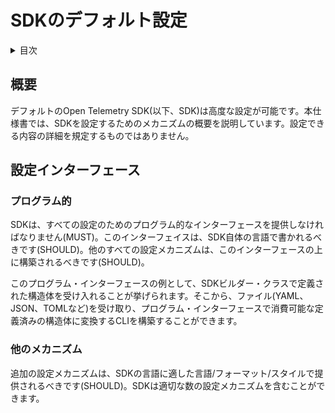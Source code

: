 <!--
# Default SDK Configuration
-->

# SDKのデフォルト設定

<details>
<summary>目次</summary>


<!--
* [Abstract](#abstract)
* [Configuration Interface](#configuration-interface)
-->

* [概要](#概要)
* [設定インターフェース](#設定インターフェース)


</details>

<!--
## Abstract
-->

## 概要

<!--
The default Open Telemetry SDK (hereafter referred to as "The SDK")
is highly configurable. This specification outlines the mechanisms by
which the SDK can be configured. It does
not attempt to specify the details of what can be configured.
-->

デフォルトのOpen Telemetry SDK(以下、SDK)は高度な設定が可能です。本仕様書では、SDKを設定するためのメカニズムの概要を説明しています。設定できる内容の詳細を規定するものではありません。

<!--
## Configuration Interface
-->

## 設定インターフェース

<!--
### Programmatic
-->

### プログラム的

<!--
The SDK MUST provide a programmatic interface for all configuration.
This interface SHOULD be written in the language of the SDK itself.
All other configuration mechanisms SHOULD be built on top of this interface.
-->

SDKは、すべての設定のためのプログラム的なインターフェースを提供しなければなりません(MUST)。このインターフェイスは、SDK自体の言語で書かれるべきです(SHOULD)。他のすべての設定メカニズムは、このインターフェースの上に構築されるべきです(SHOULD)。

<!--
An example of this programmatic interface is accepting a well-defined
struct on an SDK builder class. From that, one could build a CLI that accepts a
file (YAML, JSON, TOML, ...) and then transforms into that well-defined struct
consumable by the programatic interface.
-->

このプログラム・インターフェースの例として、SDKビルダー・クラスで定義された構造体を受け入れることが挙げられます。そこから、ファイル(YAML、JSON、TOMLなど)を受け取り、プログラム・インターフェースで消費可能な定義済みの構造体に変換するCLIを構築することができます。


<!--
### Other Mechanisms
-->

### 他のメカニズム

<!--
Additional configuration mechanisms SHOULD be provided in whatever
language/format/style is idiomatic for the language of the SDK. The
SDK can include as many configuration mechanisms as appropriate.
-->

追加の設定メカニズムは、SDKの言語に適した言語/フォーマット/スタイルで提供されるべきです(SHOULD)。SDKは適切な数の設定メカニズムを含むことができます。
